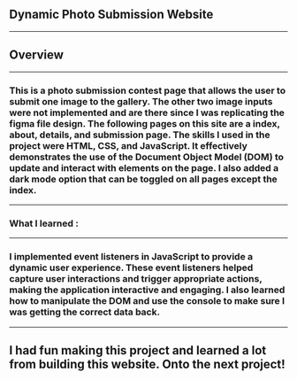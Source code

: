 ## Dynamic Photo Submission Website 
---
## Overview 
---
### This is a photo submission contest page that allows the user to submit one image to the gallery. The other two image inputs were not implemented and are there since I was replicating the figma file design. The following pages on this site are a index, about, details, and submission page. The skills I used in the project were HTML, CSS, and JavaScript. It effectively demonstrates the use of the Document Object Model (DOM) to update and interact with elements on the page. I also added a dark mode option that can be toggled on all pages except the index. 
---
### What I learned : 
---
### I implemented event listeners in JavaScript to provide a dynamic user experience. These event listeners helped capture user interactions and trigger appropriate actions, making the application interactive and engaging. I also learned how to manipulate the DOM and use the console to make sure I was getting the correct data back. 
---
## I had fun making this project and learned a lot from building this website. Onto the next project!
